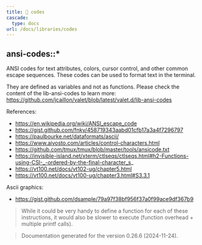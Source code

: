 ```yaml
---
title: 📂 codes
cascade:
  type: docs
url: /docs/libraries/codes
---
```


## ansi-codes::*

ANSI codes for text attributes, colors, cursor control, and other common escape sequences.
These codes can be used to format text in the terminal.

They are defined as variables and not as functions. Please check the content of the lib-ansi-codes to learn more:
<https://github.com/jcaillon/valet/blob/latest/valet.d/lib-ansi-codes>

References:

- https://en.wikipedia.org/wiki/ANSI_escape_code
- https://gist.github.com/fnky/458719343aabd01cfb17a3a4f7296797
- https://paulbourke.net/dataformats/ascii/
- https://www.aivosto.com/articles/control-characters.html
- https://github.com/tmux/tmux/blob/master/tools/ansicode.txt
- https://invisible-island.net/xterm/ctlseqs/ctlseqs.html#h2-Functions-using-CSI-_-ordered-by-the-final-character_s_
- https://vt100.net/docs/vt102-ug/chapter5.html
- https://vt100.net/docs/vt100-ug/chapter3.html#S3.3.1

Ascii graphics:

- https://gist.github.com/dsample/79a97f38bf956f37a0f99ace9df367b9

> While it could be very handy to define a function for each of these instructions,
> it would also be slower to execute (function overhead + multiple printf calls).




> Documentation generated for the version 0.26.6 (2024-11-24).
